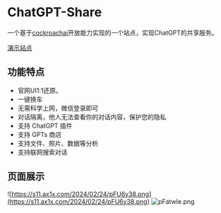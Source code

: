 # ChatGPT-Share

一个基于[cockroachai](https://github.com/cockroachai/cockroachai)开放能力实现的一个站点，实现ChatGPT的共享服务。

[演示站点](https://oai.xiamis.xyz) 

## 功能特点

- 官网UI1:1还原。
- 一键换车
- 无需科学上网，微信登录即可
- 对话隔离，他人无法查看你的对话内容，保护您的隐私
- 支持 ChatGPT 插件
- 支持 GPTs 商店
- 支持文件、照片、数据等分析
- 支持联网搜索对话


## 页面展示

![https://s11.ax1x.com/2024/02/24/pFU6y38.png](https://s11.ax1x.com/2024/02/24/pFU6y38.png)
![pFatwIe.png](https://s11.ax1x.com/2024/02/25/pFatwIe.png)
